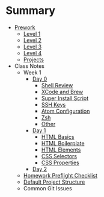 # Summary

* [Prework](prework/index.md)
    - [Level 1](prework/level1.md)
    - [Level 2](prework/level2.md)
    - [Level 3](prework/level3.md)
    - [Level 4](prework/level4.md)
    - [Projects](prework/projects.md)
* Class Notes
    - Week 1
        + [Day 0](week-1/day-0/index.md)
            * [Shell Review](week-1/day-0/shell.md)
            * [XCode and Brew](week-1/day-0/xcode.md)
            * [Super Install Script](week-1/day-0/super-installer.md)
            * [SSH Keys](week-1/day-0/ssh.md)
            * [Atom Configuration](week-1/day-0/atom.md)
            * [Zsh](week-1/day-0/zsh.md)
            * [Other](week-1/day-0/other.md)
        + [Day 1](week-1/day-1/index.md)
            * [HTML Basics](week-1/day-1/html.md)
            * [HTML Boilerplate](week-1/day-1/boilerplate.md)
            * [HTML Elements](week-1/day-1/elements.md)
            * [CSS Selectors](week-1/day-1/selectors.md)
            * [CSS Properties](week-1/day-1/properties.md)
        + [Day 2](week-1/day-2/index.md)
    - [Homework Preflight Checklist](resources/homework-startup-guide.md)
    - [Default Project Structure](resources/project-structure.md)
    - Common Git Issues
